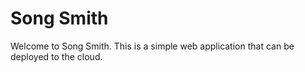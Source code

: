 # Song Smith

Welcome to Song Smith. This is a simple web application that can be deployed to the cloud.
